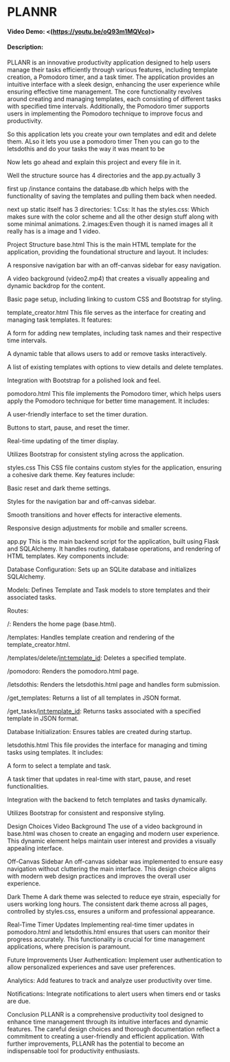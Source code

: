 # PLANNR
#### Video Demo:  <(https://youtu.be/oQ93m1MQVco)>
#### Description:
PLLANR is an innovative productivity application designed to help users manage their tasks efficiently through various features, including template creation, a Pomodoro timer, and a task timer. The application provides an intuitive interface with a sleek design, enhancing the user experience while ensuring effective time management. The core functionality revolves around creating and managing templates, each consisting of different tasks with specified time intervals. Additionally, the Pomodoro timer supports users in implementing the Pomodoro technique to improve focus and productivity.

So this application lets you create your own templates and edit and delete them.
ALso it lets you use a pomodoro timer
Then you can go to the letsdothis and do your tasks the way it was meant to be

Now lets go ahead and explain this project and every file in it.

Well the structure source has 4 directories and the app.py.actually 3

first up /instance contains the database.db which helps with the functionality of saving the templates and pulling them back when needed.

next up static itself has 3 directories:
1.Css: It has the styles.css:
        Which makes sure with the color scheme and all the other design stuff along with some minimal animations.
2.images:Even though it is named images all it really has is a image and 1 video. 

Project Structure
base.html
This is the main HTML template for the application, providing the foundational structure and layout. It includes:

A responsive navigation bar with an off-canvas sidebar for easy navigation.

A video background (video2.mp4) that creates a visually appealing and dynamic backdrop for the content.

Basic page setup, including linking to custom CSS and Bootstrap for styling.

template_creator.html
This file serves as the interface for creating and managing task templates. It features:

A form for adding new templates, including task names and their respective time intervals.

A dynamic table that allows users to add or remove tasks interactively.

A list of existing templates with options to view details and delete templates.

Integration with Bootstrap for a polished look and feel.

pomodoro.html
This file implements the Pomodoro timer, which helps users apply the Pomodoro technique for better time management. It includes:

A user-friendly interface to set the timer duration.

Buttons to start, pause, and reset the timer.

Real-time updating of the timer display.

Utilizes Bootstrap for consistent styling across the application.

styles.css
This CSS file contains custom styles for the application, ensuring a cohesive dark theme. Key features include:

Basic reset and dark theme settings.

Styles for the navigation bar and off-canvas sidebar.

Smooth transitions and hover effects for interactive elements.

Responsive design adjustments for mobile and smaller screens.

app.py
This is the main backend script for the application, built using Flask and SQLAlchemy. It handles routing, database operations, and rendering of HTML templates. Key components include:

Database Configuration: Sets up an SQLite database and initializes SQLAlchemy.

Models: Defines Template and Task models to store templates and their associated tasks.

Routes:

/: Renders the home page (base.html).

/templates: Handles template creation and rendering of the template_creator.html.

/templates/delete/<int:template_id>: Deletes a specified template.

/pomodoro: Renders the pomodoro.html page.

/letsdothis: Renders the letsdothis.html page and handles form submission.

/get_templates: Returns a list of all templates in JSON format.

/get_tasks/<int:template_id>: Returns tasks associated with a specified template in JSON format.

Database Initialization: Ensures tables are created during startup.

letsdothis.html
This file provides the interface for managing and timing tasks using templates. It includes:

A form to select a template and task.

A task timer that updates in real-time with start, pause, and reset functionalities.

Integration with the backend to fetch templates and tasks dynamically.

Utilizes Bootstrap for consistent and responsive styling.

Design Choices
Video Background
The use of a video background in base.html was chosen to create an engaging and modern user experience. This dynamic element helps maintain user interest and provides a visually appealing interface.

Off-Canvas Sidebar
An off-canvas sidebar was implemented to ensure easy navigation without cluttering the main interface. This design choice aligns with modern web design practices and improves the overall user experience.

Dark Theme
A dark theme was selected to reduce eye strain, especially for users working long hours. The consistent dark theme across all pages, controlled by styles.css, ensures a uniform and professional appearance.

Real-Time Timer Updates
Implementing real-time timer updates in pomodoro.html and letsdothis.html ensures that users can monitor their progress accurately. This functionality is crucial for time management applications, where precision is paramount.

Future Improvements
User Authentication: Implement user authentication to allow personalized experiences and save user preferences.

Analytics: Add features to track and analyze user productivity over time.

Notifications: Integrate notifications to alert users when timers end or tasks are due.

Conclusion
PLLANR is a comprehensive productivity tool designed to enhance time management through its intuitive interfaces and dynamic features. The careful design choices and thorough documentation reflect a commitment to creating a user-friendly and efficient application. With further improvements, PLLANR has the potential to become an indispensable tool for productivity enthusiasts.
